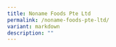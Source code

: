 ```yaml
---
title: Noname Foods Pte Ltd
permalink: /noname-foods-pte-ltd/
variant: markdown
description: ""
---
```

